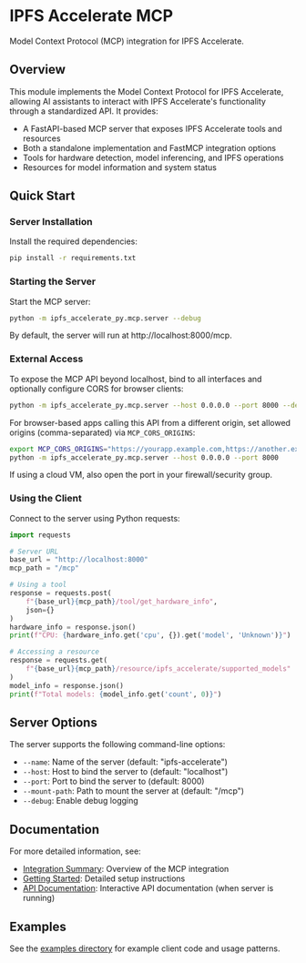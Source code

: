 # IPFS Accelerate MCP

Model Context Protocol (MCP) integration for IPFS Accelerate.

## Overview

This module implements the Model Context Protocol for IPFS Accelerate, allowing AI assistants to interact with IPFS Accelerate's functionality through a standardized API. It provides:

* A FastAPI-based MCP server that exposes IPFS Accelerate tools and resources
* Both a standalone implementation and FastMCP integration options
* Tools for hardware detection, model inferencing, and IPFS operations
* Resources for model information and system status

## Quick Start

### Server Installation

Install the required dependencies:

```bash
pip install -r requirements.txt
```

### Starting the Server

Start the MCP server:

```bash
python -m ipfs_accelerate_py.mcp.server --debug
```

By default, the server will run at http://localhost:8000/mcp.

### External Access

To expose the MCP API beyond localhost, bind to all interfaces and optionally configure CORS for browser clients:

```bash
python -m ipfs_accelerate_py.mcp.server --host 0.0.0.0 --port 8000 --debug
```

For browser-based apps calling this API from a different origin, set allowed origins (comma-separated) via `MCP_CORS_ORIGINS`:

```bash
export MCP_CORS_ORIGINS="https://yourapp.example.com,https://another.example"
python -m ipfs_accelerate_py.mcp.server --host 0.0.0.0 --port 8000
```

If using a cloud VM, also open the port in your firewall/security group.

### Using the Client

Connect to the server using Python requests:

```python
import requests

# Server URL
base_url = "http://localhost:8000"
mcp_path = "/mcp"

# Using a tool
response = requests.post(
    f"{base_url}{mcp_path}/tool/get_hardware_info",
    json={}
)
hardware_info = response.json()
print(f"CPU: {hardware_info.get('cpu', {}).get('model', 'Unknown')}")

# Accessing a resource
response = requests.get(
    f"{base_url}{mcp_path}/resource/ipfs_accelerate/supported_models"
)
model_info = response.json()
print(f"Total models: {model_info.get('count', 0)}")
```

## Server Options

The server supports the following command-line options:

* `--name`: Name of the server (default: "ipfs-accelerate")
* `--host`: Host to bind the server to (default: "localhost")
* `--port`: Port to bind the server to (default: 8000)
* `--mount-path`: Path to mount the server at (default: "/mcp")
* `--debug`: Enable debug logging

## Documentation

For more detailed information, see:

* [Integration Summary](./INTEGRATION_SUMMARY.md): Overview of the MCP integration
* [Getting Started](./GETTING_STARTED.md): Detailed setup instructions
* [API Documentation](http://localhost:8000/docs): Interactive API documentation (when server is running)

## Examples

See the [examples directory](./examples/) for example client code and usage patterns.
